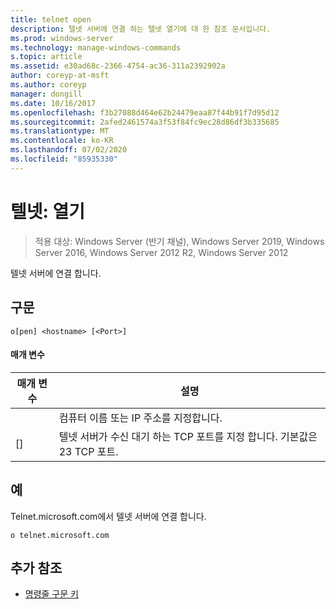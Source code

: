 ```yaml
---
title: telnet open
description: 텔넷 서버에 연결 하는 텔넷 열기에 대 한 참조 문서입니다.
ms.prod: windows-server
ms.technology: manage-windows-commands
s.topic: article
ms.assetid: e30ad68c-2366-4754-ac36-311a2392902a
author: coreyp-at-msft
ms.author: coreyp
manager: dongill
ms.date: 10/16/2017
ms.openlocfilehash: f3b27088d464e62b24479eaa87f44b91f7d95d12
ms.sourcegitcommit: 2afed2461574a3f53f84fc9ec28d86df3b335685
ms.translationtype: MT
ms.contentlocale: ko-KR
ms.lasthandoff: 07/02/2020
ms.locfileid: "85935330"
---
```

# <a name="telnet-open"></a>텔넷: 열기

> 적용 대상: Windows Server (반기 채널), Windows Server 2019, Windows Server 2016, Windows Server 2012 R2, Windows Server 2012

텔넷 서버에 연결 합니다.

## <a name="syntax"></a>구문
```
o[pen] <hostname> [<Port>]
```
#### <a name="parameters"></a>매개 변수

| 매개 변수  |                                        설명                                         |
|------------|--------------------------------------------------------------------------------------------|
| <hostname> |                         컴퓨터 이름 또는 IP 주소를 지정합니다.                         |
|  [<Port>]  | 텔넷 서버가 수신 대기 하는 TCP 포트를 지정 합니다. 기본값은 23 TCP 포트. |

## <a name="examples"></a>예
Telnet.microsoft.com에서 텔넷 서버에 연결 합니다.
```
o telnet.microsoft.com
```
## <a name="additional-references"></a>추가 참조
- [명령줄 구문 키](command-line-syntax-key.md)
